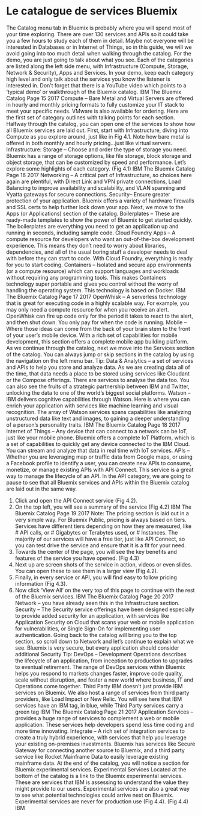 # Le catalogue de services Bluemix

The Catalog menu tab in Bluemix is probably where you will spend most of
your time exploring. There are over 130 services and APIs so it could take
you a few hours to study each of them in detail. Maybe not everyone will
be interested in Databases or in Internet of Things, so in this guide, we will
we avoid going into too much detail when walking through the catalog.
For the demo, you are just going to talk about what you see. Each of the
categories are listed along the left side menu, with Infrastructure
(Compute, Storage, Network & Security), Apps and Services. In your demo,
keep each category high level and only talk about the services you know
the listener is interested in.
Don’t forget that there is a YouTube video which points to a ‘typical demo’
or walkthrough of the Bluemix catalog.
IBM
The Bluemix Catalog
Page 15 2017
Compute – Bare Metal and Virtual Servers are offered in hourly
and monthly pricing formats to fully customize your IT stack to
meet your specific needs. VMware is also available for
ordering.
Here are the first set of category outlines with talking points for each
section. Halfway through the catalog, you can open one of the services to
show how all Bluemix services are laid out.
First, start with Infrastructure, diving into Compute as you explore around,
just like in Fig 4.1. Note how bare metal is offered in both monthly and
hourly pricing…just like virtual servers.
Infrastructure:
Storage – Choose and order the type of storage you need.
Bluemix has a range of storage options, like file storage, block
storage and object storage, that can be customized by speed
and performance.
Let’s explore some highlights of each category.
(Fig 4.1)
IBM
The Bluemix Catalog
Page 16 2017
Networking – A critical part of Infrastructure, so choices here
again are plentiful, with Direct Link and VPN private
connections, Load Balancing to improve availability and
scalability, and VLAN spanning and Vyatta gateways for secure
connections.
Security– Ensure greater protection of your application.
Bluemix offers a variety of hardware firewalls and SSL certs to
help further lock down your app.
Next, we move to the Apps (or Applications) section of the catalog.
Boilerplates – These are ready-made templates to show the
power of Bluemix to get started quickly. The boilerplates are
everything you need to get an application up and running in
seconds, including sample code.
Cloud Foundry Apps – A compute resource for developers who
want an out-of-the-box development experience. This means
they don’t need to worry about libraries, dependencies, and all
of the usual boring stuff a developer needs to deal with before
they can start to code. With Cloud Foundry, everything is ready
for you to start coding.
Containers – Isolated and secure app environments (or a
compute resource) which can support languages and
workloads without requiring any programming tools. This
makes Containers technology super portable and gives you
control without the worry of handling the operating system.
This technology is based on Docker.
IBM
The Bluemix Catalog
Page 17 2017
OpenWhisk – A serverless technology that is great for
executing code in a highly scalable way. For example, you may
only need a compute resource for when you receive an alert.
OpenWhisk can fire up code only for the period it takes to react
to the alert, and then shut down. You only pay for when the
code is running.
Mobile – Where those ideas can come from the back of your
brain stem to the front of your user’s mobile device. With a rich
set of capabilities for mobile development, this section offers a
complete mobile app building platform.
As we continue through the catalog, next we move into the Services
section of the catalog.
You can always jump or skip sections in the catalog by using
the navigation on the left menu bar.
Tip:
Data & Analytics – a set of services and APIs to help you store
and analyze data. As we are creating data all of the time, that
data needs a place to be stored using services like Cloudant or
the Compose offerings. There are services to analyse the data
too. You can also see the fruits of a strategic partnership
between IBM and Twitter, unlocking the data to one of the
world’s biggest social platforms.
Watson – IBM delivers cognitive capabilities through Watson.
Here is where you can enrich your application with services like
machine learning and visual recognition. The array of Watson
services spans capabilities like analyzing unstructured data like
text and images, to gaining a deeper understanding of a
person’s personality traits.
IBM
The Bluemix Catalog
Page 18 2017
Internet of Things – Any device that can connect to a network
can be IoT, just like your mobile phone. Bluemix offers a
complete IoT Platform, which is a set of capabilities to quickly
get any device connected to the IBM Cloud. You can stream
and analyze that data in real time with IoT services.
APIs – Whether you are leveraging map or traffic data from
Google maps, or using a Facebook profile to identify a user, you
can create new APIs to consume, monetize, or manage existing
APIs with API Connect. This service is a great way to manage
the lifecycle of an API.
In the API category, we are going to pause to see that all Bluemix services
and APIs within the Bluemix catalog are laid out in the same way.
1. Click and open the API Connect service (Fig 4.2).
2. On the top left, you will see a summary of the service
(Fig 4.2)
IBM
The Bluemix Catalog
Page 19 2017
Note:
The pricing section is laid out in a very simple way. For Bluemix
Public, pricing is always based on tiers. Services have different tiers
depending on how they are measured, like # API calls, or #
Gigabytes or Terabytes used, or # Instances. The majority of our
services will have a free tier, just like API Connect, so you can test
drive the service and ensure that it is a fit for your need.
3. Towards the center of the page, you will see the key benefits and
features of the service you have opened.
(Fig 4.3)
4. Next up are screen shots of the service in action, videos or even slides.
You can open these to see them in a larger view (Fig 4.2).
5. Finally, in every service or API, you will find easy to follow pricing
information (Fig 4.3).
6. Now click ‘View All’ on the very top of this page to continue with the
rest of the Bluemix services.
IBM
The Bluemix Catalog
Page 20 2017
Network – you have already seen this in the Infrastructure
section.
Security – The Security service offerings have been designed
especially to provide added security for an application, with
services like Application Security on Cloud that scans your web
or mobile application for vulnerabilities, or Single Sign-On for
implementing user authentication.
Going back to the catalog will bring you to the top section, so scroll down
to Network and let’s continue to explain what we see.
Bluemix is very secure, but every application
should consider additional Security
Tip:
DevOps – Development Operations describes the lifecycle of an
application, from inception to production to upgrades to
eventual retirement. The range of DevOps services within
Bluemix helps you respond to markets changes faster, improve
code quality, scale without disruption, and foster a new world
where business, IT and Operations come together.
Third Party
IBM doesn’t just provide IBM services on Bluemix. We also
host a range of services from third party providers, like Load
Impact or New Relic. You will see here that IBM services have
an IBM tag, in blue, while Third Party services carry a green tag
IBM
The Bluemix Catalog
Page 21 2017
Application Services – provides a huge range of services to
complement a web or mobile application. These services help
developers spend less time coding and more time innovating.
Integrate – A rich set of integration services to create a truly
hybrid experience, with services that help you leverage your
existing on-premises investments. Bluemix has services like
Secure Gateway for connecting another source to Bluemix, and
a third party service like Rocket Mainframe Data to easily
leverage existing mainframe data.
At the end of the catalog, you will notice a section for Bluemix
experimental services.
Experimental Services
Located at the bottom of the catalog is a link to the Bluemix
experimental services. These are services that IBM is assessing
to understand the value they might provide to our users.
Experimental services are also a great way to see what
potential technologies could arrive next on Bluemix.
Experimental services are never for production use (Fig 4.4).
(Fig 4.4)
IBM
